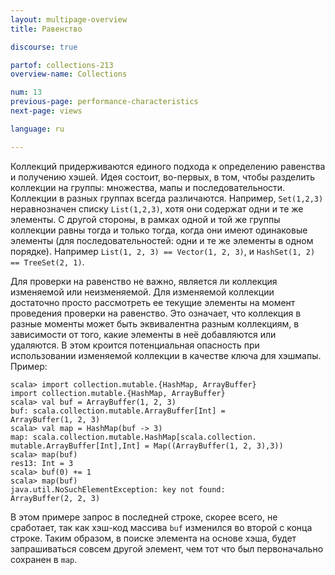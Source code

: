 ```yaml
---
layout: multipage-overview
title: Равенство

discourse: true

partof: collections-213
overview-name: Collections

num: 13
previous-page: performance-characteristics
next-page: views

language: ru

---
```


Коллекций придерживаются единого подхода к определению равенства и получению хэшей. Идея состоит, во-первых, в том, чтобы разделить коллекции на группы: множества, мапы и последовательности. Коллекции в разных группах всегда различаются. Например, `Set(1,2,3)` неравнозначен списку `List(1,2,3)`, хотя они содержат одни и те же элементы. С другой стороны, в рамках одной и той же группы коллекции равны тогда и только тогда, когда они имеют одинаковые элементы (для последовательностей: одни и те же элементы в одном порядке). Например `List(1, 2, 3) == Vector(1, 2, 3)`, и `HashSet(1, 2) == TreeSet(2, 1)`.

Для проверки на равенство не важно, является ли коллекция изменяемой или неизменяемой. Для изменяемой коллекции достаточно просто рассмотреть ее текущие элементы на момент проведения проверки на равенство. Это означает, что коллекция в разные моменты может быть эквивалентна разным коллекциям, в зависимости от того, какие элементы в неё добавляются или удаляются. В этом кроится потенциальная опасность при использовании изменяемой коллекции в качестве ключа для хэшмапы. Пример:

    scala> import collection.mutable.{HashMap, ArrayBuffer}
    import collection.mutable.{HashMap, ArrayBuffer}
    scala> val buf = ArrayBuffer(1, 2, 3)
    buf: scala.collection.mutable.ArrayBuffer[Int] =
    ArrayBuffer(1, 2, 3)
    scala> val map = HashMap(buf -> 3)
    map: scala.collection.mutable.HashMap[scala.collection.
    mutable.ArrayBuffer[Int],Int] = Map((ArrayBuffer(1, 2, 3),3))
    scala> map(buf)
    res13: Int = 3
    scala> buf(0) += 1
    scala> map(buf)
    java.util.NoSuchElementException: key not found:
    ArrayBuffer(2, 2, 3)

В этом примере запрос в последней строке, скорее всего, не сработает, так как хэш-код массива `buf` изменился во второй с конца строке. Таким образом, в поиске элемента на основе хэша, будет запрашиваться совсем другой элемент, чем тот что был первоначально сохранен в `map`.
